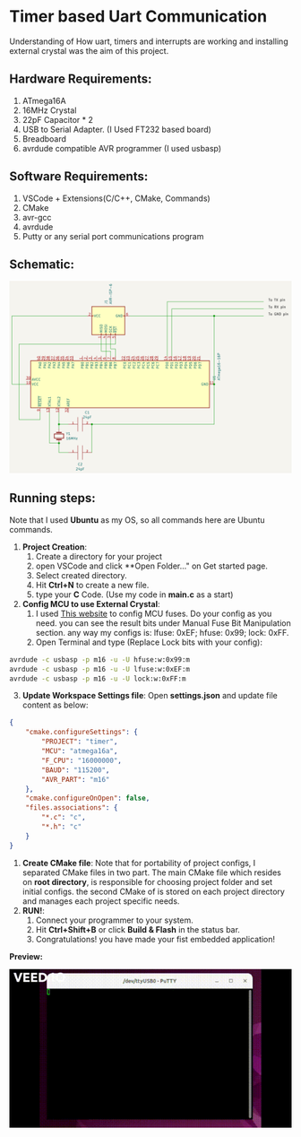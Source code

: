 # Timer based Uart Communication
Understanding of How uart, timers and interrupts are working and installing external crystal was the aim of this project.

## Hardware Requirements:
1. ATmega16A
2. 16MHz Crystal
3. 22pF Capacitor * 2
4. USB to Serial Adapter. (I Used FT232 based board)
5. Breadboard
6. avrdude compatible AVR programmer (I used usbasp)

## Software Requirements:
1. VSCode + Extensions(C/C++, CMake, Commands)
2. CMake
3. avr-gcc
4. avrdude
5. Putty or any serial port communications program

## Schematic:
![Scheme.png](Scheme.png)


## Running steps:
Note that I used **Ubuntu** as my OS, so all commands here are Ubuntu commands.

1. **Project Creation**:
   1. Create a directory for your project
   2. open VSCode and click **Open Folder..." on Get started page.
   3. Select created directory.
   4. Hit **Ctrl+N** to create a new file.
   5. type your **C** Code. (Use my code in **main.c** as a start)
2. **Config MCU to use External Crystal**:
   1. I used [This website](http://eleccelerator.com/fusecalc/fusecalc.php?chip=atmega16a) to config MCU fuses. Do your config as you need. you can see the result bits under Manual Fuse Bit Manipulation section. any way my configs is: lfuse: 0xEF; hfuse: 0x99; lock: 0xFF.
   2. Open Terminal and type (Replace Lock bits with your config):
```sh
avrdude -c usbasp -p m16 -u -U hfuse:w:0x99:m
avrdude -c usbasp -p m16 -u -U lfuse:w:0xEF:m
avrdude -c usbasp -p m16 -u -U lock:w:0xFF:m 
```
3.  **Update Workspace Settings file**:
    Open **settings.json** and update file content as below:
```json
{
    "cmake.configureSettings": {
        "PROJECT": "timer",
        "MCU": "atmega16a",
        "F_CPU": "16000000",
        "BAUD": "115200",
        "AVR_PART": "m16"
    },
    "cmake.configureOnOpen": false,
    "files.associations": {
        "*.c": "c",
        "*.h": "c"
    }
}
```
1.  **Create CMake file**:
    Note that for portability of project configs, I separated CMake files in two part. The main CMake file which resides on **root directory**, is responsible for choosing project folder and set initial configs. the second CMake of is stored on each project directory and manages each project specific needs.
2.  **RUN!**:
    1.  Connect your programmer to your system.
    2.  Hit **Ctrl+Shift+B** or click **Build & Flash** in the status bar.
    3.  Congratulations! you have made your fist embedded application!

**Preview:**

![](video.gif)
